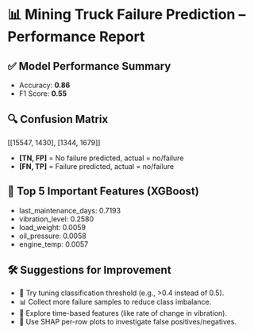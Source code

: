 # 📊 Mining Truck Failure Prediction – Performance Report

## ✅ Model Performance Summary
- Accuracy: **0.86**
- F1 Score: **0.55**

## 🔍 Confusion Matrix
[[15547, 1430], [1344, 1679]]

- **[TN, FP]** = No failure predicted, actual = no/failure
- **[FN, TP]** = Failure predicted, actual = no/failure

## 🧠 Top 5 Important Features (XGBoost)
- last_maintenance_days: 0.7193
- vibration_level: 0.2580
- load_weight: 0.0059
- oil_pressure: 0.0058
- engine_temp: 0.0057

## 🛠 Suggestions for Improvement
- 🔁 Try tuning classification threshold (e.g., >0.4 instead of 0.5).
- 📊 Collect more failure samples to reduce class imbalance.
- 🧪 Explore time-based features (like rate of change in vibration).
- 🎯 Use SHAP per-row plots to investigate false positives/negatives.
